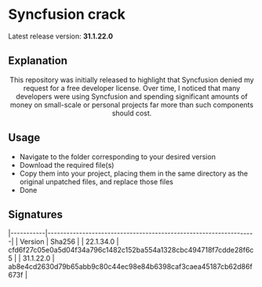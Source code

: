 # Syncfusion crack
Latest release version: **31.1.22.0**

## Explanation
<p align="center">
This repository was initially released to highlight that Syncfusion denied my request for a free developer license.
Over time, I noticed that many developers were using Syncfusion and spending significant amounts of money on small-scale or personal projects far more than such components should cost.
</p>

## Usage
- Navigate to the folder corresponding to your desired version
- Download the required file(s)
- Copy them into your project, placing them in the same directory as the original unpatched files, and replace those files
- Done

## Signatures
|-----------|------------------------------------------------------------------|
| Version   | Sha256                                                           |
| 22.1.34.0 | cfd6f27c05e0a5d04f34a796c1482c152ba554a1328cbc494718f7cdde28f6c5 |
| 31.1.22.0 | ab8e4cd2630d79b65abb9c80c44ec98e84b6398caf3caea45187cb62d86f673f |
